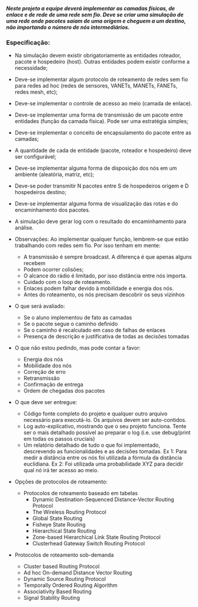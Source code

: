 ##### Neste projeto a equipe deverá implementar as camadas físicas, de enlace e de rede de uma rede sem fio. Deve se criar uma simulação de uma rede onde pacotes saiam de uma origem e cheguem a um destino, não importando o número de nós intermediários.

### Especificação:
* Na simulação devem existir obrigatoriamente as entidades roteador, pacote e hospedeiro (host).  Outras entidades podem existir conforme a necessidade;

* Deve-se implementar algum protocolo de roteamento de redes sem fio para redes ad hoc (redes de sensores, VANETs, MANETs, FANETs, redes mesh, etc);  

* Deve-se implementar o controle de acesso ao meio (camada de enlace).

* Deve-se implementar uma forma de transmissão de um pacote entre entidades (função da camada física). Pode ser uma estratégia simples;

* Deve-se implementar o conceito de encapsulamento do pacote entre as camadas;

* A quantidade de cada de entidade (pacote, roteador e hospedeiro) deve ser configurável;

* Deve-se implementar alguma forma de disposição dos nós em um ambiente (aleatória, matriz, etc);

* Deve-se poder transmitir N pacotes entre S de hospedeiros origem e D hospedeiros destino;

* Deve-se implementar alguma forma de visualização das rotas e do encaminhamento dos pacotes.

* A simulação deve gerar log com o resultado do encaminhamento para análise.

* Observações: Ao implementar qualquer função, lembrem-se que estão trabalhando com redes sem fio. Por isso tenham em mente:
  * A transmissão é sempre broadcast. A diferença é que apenas alguns recebem
  * Podem ocorrer colisões; 
  * O alcance do rádio é limitado, por isso distância entre nós importa.
  * Cuidado com o loop de roteamento.
  * Enlaces podem falhar devido à mobilidade e energia dos nós.
  * Antes do roteamento, os nós precisam descobrir os seus vizinhos

* O que será avaliado:
  * Se o aluno implementou de fato as camadas
  * Se o pacote segue o caminho definido
  * Se o caminho é recalculado em caso de falhas de enlaces
  * Presença de descrição e justificativa de todas as decisões tomadas

* O que não estou pedindo, mas pode contar a favor:
  * Energia dos nós
  * Mobilidade dos nós
  * Correção de erro
  * Retransmissão
  * Confirmação de entrega
  * Ordem de chegadas dos pacotes

* O que deve ser entregue:
  * Código fonte completo do projeto e qualquer outro arquivo necessário para executá-lo. Os arquivos devem ser auto-contidos.
  * Log auto-explicativo, mostrando que o seu projeto funciona. Tente ser o mais detalhado possível ao preparar o log (i.e. use debug/print em todas os passos cruciais)
  * Um relatório detalhado de tudo o que foi implementado, descrevendo as funcionalidades e as decisões tomadas. Ex 1: Para medir a distância entre os nós foi utilizada a fórmula da distância euclidiana. Ex 2: Foi utilizada uma probabilidade XYZ para decidir qual nó irá ter acesso ao meio.

* Opções de protocolos de roteamento:
  * Protocolos de roteamento baseado em tabelas
    * Dynamic Destination-Sequenced Distance-Vector Routing Protocol
    * The Wireless Routing Protocol
    * Global State Routing
    * Fisheye State Routing
    * Hierarchical State Routing
    * Zone-based Hierarchical Link State Routing Protocol
    * Clusterhead Gateway Switch Routing Protocol
  
* Protocolos de roteamento sob-demanda
  * Cluster based Routing Protocol
  * Ad hoc On-demand Distance Vector Routing
  * Dynamic Source Routing Protocol
  * Temporally Ordered Routing Algorithm
  * Associativity Based Routing
  * Signal Stability Routing